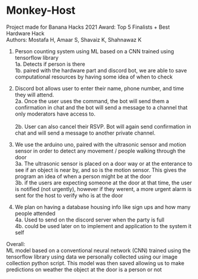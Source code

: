 # Monkey-Host 
Project made for Banana Hacks 2021
Award: Top 5 Finalists + Best Hardware Hack<br/>
Authors: Mostafa H, Amaar S, Shavaiz K, Shahnawaz K <br/> 

1) Person counting system using ML based on a CNN trained using tensorflow library  <br/>
1a. Detects if person is there  <br/>
1b. paired with the hardware part and discord bot, we are able to save computational resources by having some idea of when to check  <br/>

2) Discord bot allows user to enter their name, phone number, and time they will attend.  <br/>
2a. Once the user uses the command, the bot will send them a confirmation in chat and the bot will send a message to a channel that only moderators have access to.<br/>  
2b. User can also cancel their RSVP. Bot will again send confirmation in chat and will send a message to another private channel.  <br/>

3) We use the arduino uno, paired with the ultrasonic sensor and motion sensor in order to detect any movement / people walking through the door  <br/>
3a. The ultrasonic sensor is placed on a door way or at the enterance to see if an object is near by, and so is the motion sensor. This gives the program an idea of when a person might be at the door  <br/>
3b. if the users are expecting someone at the door at that time, the user is notified (not urgently), however if they werent, a more urgent alarm is sent for the host to verify who is at the door  <br/>

4) We plan on having a database housing info like sign ups and how many people attended  <br/>
4a. Used to send on the discord server when the party is full  <br/>
4b. could be used later on to implement and application to the system it self  <br/>

Overall:  <br/>
ML model based on a conventional neural network (CNN) trained using the tensorflow library using data we personally collected using our image collection python script. This model was then saved allowing us to make predictions on weather the object at the door is a person or not<br/>
